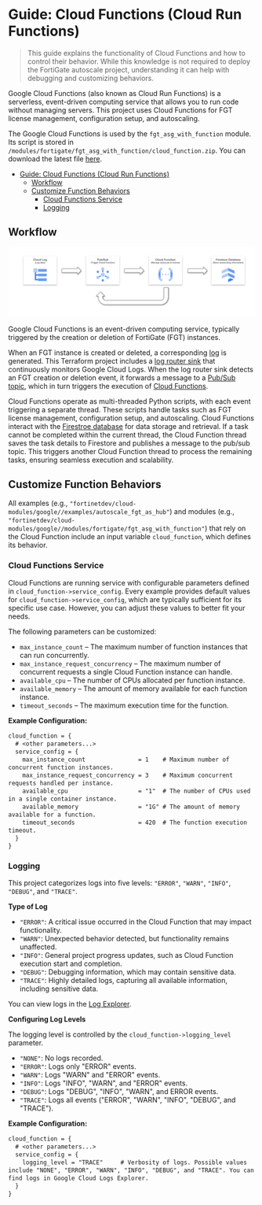 # Guide: Cloud Functions (Cloud Run Functions)

  > This guide explains the functionality of Cloud Functions and how to control their behavior. While this knowledge is not required to deploy the FortiGate autoscale project, understanding it can help with debugging and customizing behaviors.

Google Cloud Functions (also known as Cloud Run Functions) is a serverless, event-driven computing service that allows you to run code without managing servers. This project uses Cloud Functions for FGT license management, configuration setup, and autoscaling.

The Google Cloud Functions is used by the `fgt_asg_with_function` module. Its script is stored in `/modules/fortigate/fgt_asg_with_function/cloud_function.zip`. You can download the latest file [here](https://github.com/fortinetdev/terraform-google-cloud-modules/blob/main/modules/fortigate/fgt_asg_with_function/cloud_function.zip).


- [Guide: Cloud Functions (Cloud Run Functions)](#guide-cloud-functions-cloud-run-functions)
  - [Workflow](#workflow)
  - [Customize Function Behaviors](#customize-function-behaviors)
    - [Cloud Functions Service](#cloud-functions-service)
    - [Logging](#logging)



## Workflow
![](./images/function_workflow.svg)

Google Cloud Functions is an event-driven computing service, typically triggered by the creation or deletion of FortiGate (FGT) instances.

When an FGT instance is created or deleted, a corresponding [log](https://console.cloud.google.com/logs/query) is generated. This Terraform project includes a [log router sink](https://console.cloud.google.com/logs/router) that continuously monitors Google Cloud Logs. When the log router sink detects an FGT creation or deletion event, it forwards a message to a [Pub/Sub topic](https://console.cloud.google.com/cloudpubsub/topic/list), which in turn triggers the execution of [Cloud Functions](https://console.cloud.google.com/run).

Cloud Functions operate as multi-threaded Python scripts, with each event triggering a separate thread. These scripts handle tasks such as FGT license management, configuration setup, and autoscaling. Cloud Functions interact with the [Firestroe database](https://console.cloud.google.com/firestore/databases) for data storage and retrieval. If a task cannot be completed within the current thread, the Cloud Function thread saves the task details to Firestore and publishes a message to the pub/sub topic. This triggers another Cloud Function thread to process the remaining tasks, ensuring seamless execution and scalability.

## Customize Function Behaviors

All examples (e.g., `"fortinetdev/cloud-modules/google//examples/autoscale_fgt_as_hub"`) and modules (e.g., `"fortinetdev/cloud-modules/google//modules/fortigate/fgt_asg_with_function"`)  that rely on the Cloud Function include an input variable `cloud_function`, which defines its behavior.


### Cloud Functions Service

Cloud Functions are running service with configurable parameters defined in `cloud_function->service_config`. Every example provides default values for `cloud_function->service_config`,  which are typically sufficient for its specific use case. However, you can adjust these values to better fit your needs.

The following parameters can be customized:
- `max_instance_count` – The maximum number of function instances that can run concurrently.
- `max_instance_request_concurrency` – The maximum number of concurrent requests a single Cloud Function instance can handle.
- `available_cpu` – The number of CPUs allocated per function instance.
- `available_memory` – The amount of memory available for each function instance.
- `timeout_seconds` – The maximum execution time for the function.

**Example Configuration:**
```hcl
cloud_function = {
  # <other parameters...>
  service_config = {
    max_instance_count               = 1    # Maximum number of concurrent function instances.
    max_instance_request_concurrency = 3    # Maximum concurrent requests handled per instance.
    available_cpu                    = "1"  # The number of CPUs used in a single container instance.
    available_memory                 = "1G" # The amount of memory available for a function.
    timeout_seconds                  = 420  # The function execution timeout.
  }
}
```

### Logging

This project categorizes logs into five levels: `"ERROR"`, `"WARN"`, `"INFO"`, `"DEBUG"`, and `"TRACE"`.

**Type of Log**
- `"ERROR"`: A critical issue occurred in the Cloud Function that may impact functionality.
- `"WARN"`: Unexpected behavior detected, but functionality remains unaffected.
- `"INFO"`: General project progress updates, such as Cloud Function execution start and completion.
- `"DEBUG"`: Debugging information, which may contain sensitive data.
- `"TRACE"`: Highly detailed logs, capturing all available information, including sensitive data.

You can view logs in the [Log Explorer](https://console.cloud.google.com/logs/query).

**Configuring Log Levels**

The logging level is controlled by the `cloud_function->logging_level` parameter.
- `"NONE"`: No logs recorded.
- `"ERROR"`: Logs only "ERROR" events.
- `"WARN"`: Logs "WARN" and "ERROR" events.
- `"INFO"`: Logs "INFO", "WARN", and "ERROR" events.
- `"DEBUG"`: Logs "DEBUG", "INFO", "WARN", and ERROR events.
- `"TRACE"`: Logs all events ("ERROR", "WARN", "INFO", "DEBUG", and "TRACE").

**Example Configuration:**
```hcl
cloud_function = {
  # <other parameters...>
  service_config = {
    logging_level = "TRACE"     # Verbosity of logs. Possible values include "NONE", "ERROR", "WARN", "INFO", "DEBUG", and "TRACE". You can find logs in Google Cloud Logs Explorer.
  }
}
```


